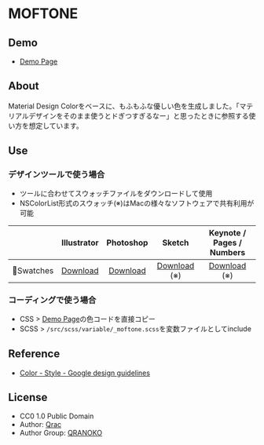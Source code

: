 # MOFTONE

## Demo

- [Demo Page][link-demo]

## About

Material Design Colorをベースに、もふもふな優しい色を生成しました。「マテリアルデザインをそのまま使うとドぎつすぎるなー」と思ったときに参照する使い方を想定しています。

## Use

### デザインツールで使う場合

- ツールに合わせてスウォッチファイルをダウンロードして使用
- NSColorList形式のスウォッチ(※)はMacの様々なソフトウェアで共有利用が可能

|     | Illustrator | Photoshop | Sketch | Keynote / Pages / Numbers |
|:---:|:---:|:---:|:---:|:---:|
| Swatches | [Download][link-dl-a1] | [Download][link-dl-a1] | [Download][link-dl-a2] (※) | [Download][link-dl-a2] (※) |

### コーディングで使う場合

- CSS > [Demo Page][link-demo]の色コードを直接コピー
- SCSS > `/src/scss/variable/_moftone.scss`を変数ファイルとしてinclude

## Reference

- [Color - Style - Google design guidelines](https://material.google.com/style/color.html#color-color-palette)

## License

- CC0 1.0 Public Domain
- Author: [Qrac][link-twitter]
- Author Group: [QRANOKO][link-qranoko]

[link-demo]:https://qrac.github.io/moftone/
[link-dl-a1]:https://qrac.github.io/moftone/dist/swatches-moftone.ase
[link-dl-a2]:https://qrac.github.io/moftone/dist/swatches-moftone.clr
[link-dl-b1]:https://qrac.github.io/moftone/dist/template-moftone.ai
[link-twitter]:https://twitter.com/Qrac_JP
[link-qranoko]:https://qranoko.jp